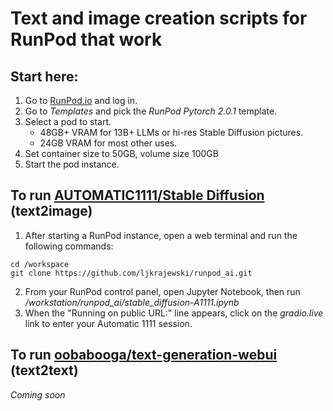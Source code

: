 # Text and image creation scripts for RunPod that work
## Start here:
1. Go to [RunPod.io](https://runpod.io) and log in.
2. Go to _Templates_ and pick the _RunPod Pytorch 2.0.1_ template.
3. Select a pod to start.  
    - 48GB+ VRAM for 13B+ LLMs or hi-res Stable Diffusion pictures.
    - 24GB VRAM for most other uses.
4. Set container size to 50GB, volume size 100GB
5. Start the pod instance.
## To run [AUTOMATIC1111/Stable Diffusion](https://github.com/AUTOMATIC1111/stable-diffusion-webui) (text2image)
1. After starting a RunPod instance, open a web terminal and run the following commands:
```
cd /workspace
git clone https://github.com/ljkrajewski/runpod_ai.git
```
2. From your RunPod control panel, open Jupyter Notebook, then run _/workstation/runpod_ai/stable_diffusion-A1111.ipynb_
3. When the "Running on public URL:" line appears, click on the _gradio.live_ link to enter your Automatic 1111 session.
## To run [oobabooga/text-generation-webui](https://github.com/oobabooga/text-generation-webui) (text2text)
_Coming soon_
